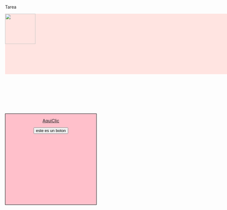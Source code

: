 <html>

<head>

<tittle>Tarea</tittle>

</head>

<style>


  
.contenedor{


        text-aling: center;


        background-color: MISTYROSE;


        height: 200px;
        
 
        width: 1000px;
        

        float: left;



}

#cuadro_izquierda{
 
   background-color: Pink;
   
   border: 1px solid black;
    float: left;

    height: 300px;
    text-align: center;
 
   width: 300px;
    margin-right: 20px;
  
  margin-top: 130px;

}
 
</style>

<body>

<div class="contenedor">
     
        
<img src="https://lh3.googleusercontent.com/proxy/Yvg9Jl96u4DaIZmQ7a0L91wwY_7YSoh1NLrsGP01SVptdI_zjCX6_GWEnwNFMcJPza9agTjMuP44HwJym4v1363CK-cgAsl_jQrn5pmPgq4cECC20m5104mHXUCXXQEpqA" width="100" height="100">


</div>
             
        
 <div id="cuadro_izquierda">
  
<a href="obtenernumeromayor.html">AquiClic</a>

<form name="myform" action="obtenernumeromayor.html" method="POST">

<input type="submit" value="este es un boton">

</form>

  </div>
 
</body>

</html>


